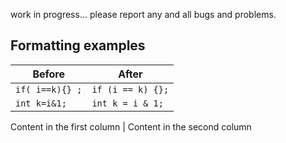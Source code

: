 work in progress...
please report any and all bugs and problems.

## Formatting examples
Before | After
------------ | -------------
`if( i==k){} ;` | `if (i == k) {};`
`int k=i&1;` | `int k = i & 1;`

Content in the first column | Content in the second column